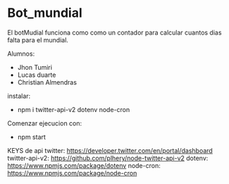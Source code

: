 # Bot_mundial
El botMudial funciona como como un contador para calcular cuantos dias falta para el mundial.

Alumnos:

  - Jhon Tumiri
  - Lucas duarte
  - Christian Almendras
  
  instalar:
  
  - npm i twitter-api-v2 dotenv node-cron
  
  Comenzar ejecucion con:
  
  - npm start

KEYS de api twitter: https://developer.twitter.com/en/portal/dashboard
twitter-api-v2: https://github.com/plhery/node-twitter-api-v2
dotenv: https://www.npmjs.com/package/dotenv
node-cron: https://www.npmjs.com/package/node-cron
